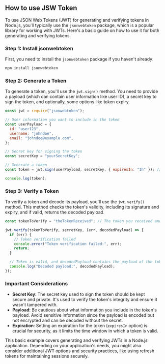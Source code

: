 ## How to use JSW Token

To use JSON Web Tokens (JWT) for generating and verifying tokens in Node.js, you'll typically use the `jsonwebtoken` package, which is a popular library for working with JWTs. Here's a basic guide on how to use it for both generating and verifying tokens.

### Step 1: Install jsonwebtoken

First, you need to install the `jsonwebtoken` package if you haven't already:

```bash
npm install jsonwebtoken
```

### Step 2: Generate a Token

To generate a token, you'll use the `jwt.sign()` method. You need to provide a payload (which can contain user information like user ID), a secret key to sign the token, and optionally, some options like token expiry.

```javascript
const jwt = require("jsonwebtoken");

// User information you want to include in the token
const userPayload = {
  id: "user123",
  username: "johndoe",
  email: "johndoe@example.com",
};

// Secret key for signing the token
const secretKey = "yourSecretKey";

// Generate a token
const token = jwt.sign(userPayload, secretKey, { expiresIn: "1h" }); // Token expires in 1 hour

console.log(token);
```

### Step 3: Verify a Token

To verify a token and decode its payload, you'll use the `jwt.verify()` method. This method checks the token's validity, including its signature and expiry, and if valid, returns the decoded payload.

```javascript
const tokenToVerify = "theTokenReceived"; // The token you received and need to verify

jwt.verify(tokenToVerify, secretKey, (err, decodedPayload) => {
  if (err) {
    // Token verification failed
    console.error("Token verification failed:", err);
    return;
  }

  // Token is valid, and decodedPayload contains the payload of the token
  console.log("Decoded payload:", decodedPayload);
});
```

### Important Considerations

- **Secret Key**: The secret key used to sign the token should be kept secure and private. It's used to verify the token's integrity and ensure it wasn't tampered with.
- **Payload**: Be cautious about what information you include in the token's payload. Avoid sensitive information since the payload is encoded but not encrypted and can be decoded without the secret.
- **Expiration**: Setting an expiration for the token (`expiresIn` option) is crucial for security, as it limits the time window in which a token is valid.

This basic example covers generating and verifying JWTs in a Node.js application. Depending on your application's needs, you might also consider additional JWT options and security practices, like using refresh tokens for maintaining sessions securely.
